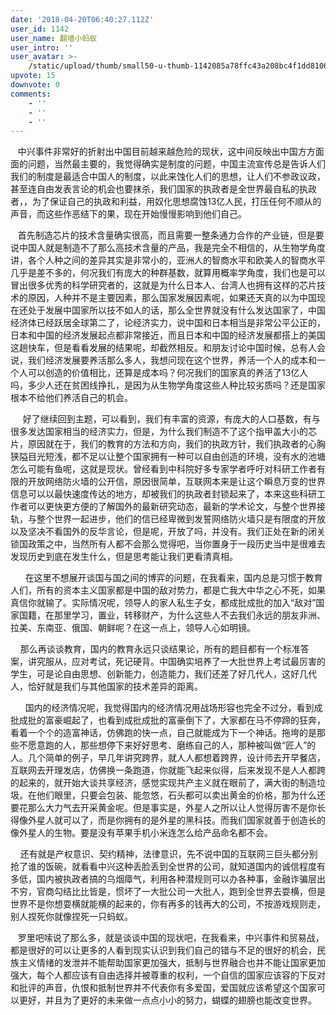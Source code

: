 ```yaml
---
date: '2018-04-20T06:40:27.112Z'
user_id: 1142
user_name: 翻墙小蚂蚁
user_intro: ''
user_avatar: >-
    /static/upload/thumb/small50-u-thumb-1142085a78ffc43a208bc4f1dd81061d643e29cdd3c7.png
upvote: 15
downvote: 0
comments:
    - ''
    - ''
    - ''
---
```


   中兴事件非常好的折射出中国目前越来越危险的现状，这中间反映出中国方方面面的问题，当然最主要的，我觉得确实是制度的问题，中国主流宣传总是告诉人们我们的制度是最适合中国人的制度，以此来蚀化人们的思想，让人们不参政议政，甚至连自由发表言论的机会也要抹杀，我们国家的执政者是全世界最自私的执政者，，为了保证自己的执政和利益，用奴化思想腐蚀13亿人民，打压任何不顺从的声音，而这些作恶结下的果，现在开始慢慢影响到他们自己。

   首先制造芯片的技术含量确实很高，而且需要一整条通力合作的产业链，但是要说中国人就是制造不了那么高技术含量的产品，我是完全不相信的，从生物学角度讲，各个人种之间的差异其实是非常小的，亚洲人的智商水平和欧美人的智商水平几乎是差不多的，何况我们有庞大的种群基数，就算用概率学角度，我们也是可以冒出很多优秀的科学研究者的，这就是为什么日本人、台湾人也拥有这样的芯片技术的原因，人种并不是主要因素，那么国家发展因素呢，如果还天真的以为中国现在还处于发展中国家所以技不如人的话，那么全世界就没有什么发达国家了，中国经济体已经跃居全球第二了，论经济实力，说中国和日本相当是非常公平公正的，日本和中国的经济发展起点都非常接近，而且日本和中国的经济发展都搭上的美国这趟快车，但是看看发展的结果呢，却截然相反。和朋友讨论中国时候，总有人会说，我们经济发展要养活那么多人，我想问现在这个世界，养活一个人的成本和一个人可以创造的价值相比，还算是成本吗？何况我们的国家真的养活了13亿人吗，多少人还在贫困线挣扎，是因为从生物学角度这些人种比较劣质吗？还是国家根本不给他们养活自己的机会。

     好了继续回到主题，可以看到，我们有丰富的资源，有庞大的人口基数，有与很多发达国家相当的经济实力，但是，为什么我们制造不了这个指甲盖大小的芯片，原因就在于，我们的教育的方法和方向，我们的执政方针，我们执政者的心胸狭隘目光短浅，都不足以让整个国家拥有一种可以自由创造的环境，没有水的池塘怎么可能有鱼呢，这就是现状。曾经看到中科院好多专家学者呼吁对科研工作者有限的开放网络防火墙的公开信，原因很简单，互联网本来是让这个瞬息万变的世界信息可以以最快速度传达的地方，却被我们的执政者封锁起来了，本来这些科研工作者可以更快更方便的了解国外的最新研究动态，最新的学术论文，与整个世界接轨，与整个世界一起进步，他们的信已经卑微到发誓网络防火墙只是有限度的开放以及坚决不看国外的反华言论，但是呢，开放了吗，并没有。我们正处在新的闭关锁国政策之中，当然所有人都不会那么觉得吧，当你置身于一段历史当中是很难去发现历史到底在发生什么，但是思考能让我们更看清真相。

      在这里不想展开谈国与国之间的博弈的问题，在我看来，国内总是习惯于教育人们，所有的资本主义国家都是中国的敌对势力，都是亡我大中华之心不死，如果真信你就输了。实际情况呢，领导人的家人私生子女，都成批成批的加入“敌对”国家国籍，在那里学习，置业，转移财产，为什么这些人不去我们永远的朋友非洲、拉美、东南亚、俄国、朝鲜呢？在这一点上，领导人心如明镜。

    那么再谈谈教育，国内的教育永远只谈结果论，所有的题目都有一个标准答案，讲究服从，应对考试，死记硬背。中国确实培养了一大批世界上考试最厉害的学生，可是论自由思想、创新能力，创造能力，我们还差了好几代人，这好几代人，恰好就是我们与其他国家的技术差异的距离。

      国内的经济情况呢，我觉得国内的经济情况用战场形容也完全不过分，看到成批成批的富豪崛起了，也看到成批成批的富豪倒下了，大家都在马不停蹄的狂奔，看着一个个的造富神话，仿佛跑的快一点，自己就能成为下一个神话。拖垮的是那些不愿意跑的人，那些想停下来好好思考、磨练自己的人，那种被叫做“匠人”的人。几个简单的例子，早几年讲究跨界，就人人都想着跨界，设计师去开早餐店，互联网去开理发店，仿佛换一条跑道，你就能飞起来似得，后来发现不是人人都跨的起来的，就开始大谈共享经济，感觉实现共产主义就在眼前了，满大街的制造垃圾。在他们眼里，只要会包装、能忽悠，石头都可以卖出黄金的价格，那为什么还要花那么大力气去开采黄金呢。但是事实是，外星人之所以让人觉得厉害不是你长得像外星人就可以了，而是你拥有的是外星的黑科技。而我们国家就善于创造长的像外星人的生物。要是没有苹果手机小米连怎么给产品命名都不会。

    还有就是产权意识、契约精神，法律意识，先不说中国的互联网三巨头都分别抢了谁的饭碗，就看看中兴这种丢脸丢到全世界的公司，就知道国内的诚信程度有多低，国内被执政者搞的乌烟瘴气，利用各种潜规则可以办各种事，金融诈骗层出不穷，官商勾结比比皆是，惯坏了一大批公司一大批人，跑到全世界去耍横，但是世界不是你想耍横就能横的起来的，你有再多的钱再大的公司，不按游戏规则走，别人捏死你就像捏死一只蚂蚁。

   罗里吧嗦说了那么多，就是谈谈中国的现状吧，在我看来，中兴事件和贸易战，都是很好的可以让更多的人看到现实认识到我们自己的错与不足的很好的机会，民族主义情绪的发泄并不能帮助国家更加强大，抵制与世界融合也并不能让国家更加强大，每个人都应该有自由选择并被尊重的权利，一个自信的国家应该容的下反对和批评的声音，仇恨和抵制世界并不代表你有多爱国，爱国就应该希望这个国家可以更好，并且为了更好的未来做一点点小小的努力，蝴蝶的翅膀也能改变世界。
